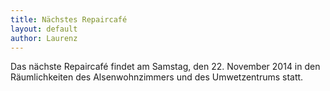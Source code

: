```yaml
---
title: Nächstes Repaircafé
layout: default
author: Laurenz
---
```

Das nächste Repaircafé findet am Samstag, den 22. November 2014 in den Räumlichkeiten des Alsenwohnzimmers und des Umwetzentrums statt.

